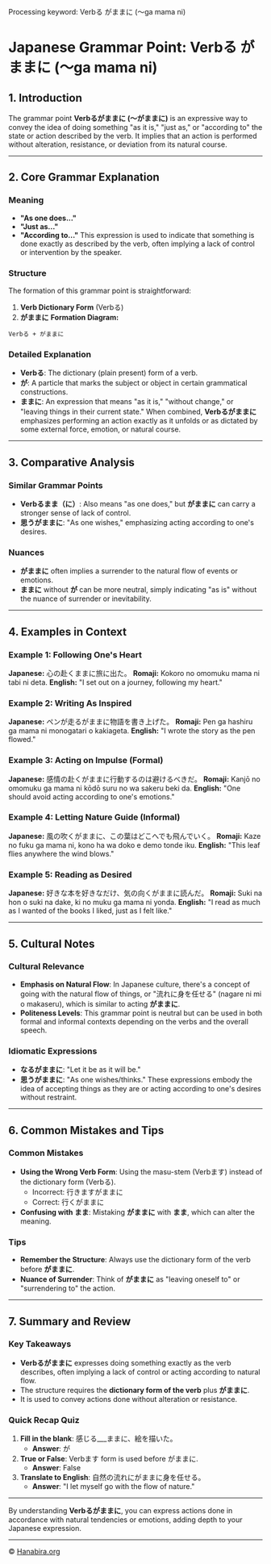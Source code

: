 Processing keyword: Verbる がままに (〜ga mama ni)
# Japanese Grammar Point: Verbる がままに (〜ga mama ni)

## 1. Introduction
The grammar point **Verbるがままに (〜がままに)** is an expressive way to convey the idea of doing something "as it is," "just as," or "according to" the state or action described by the verb. It implies that an action is performed without alteration, resistance, or deviation from its natural course.

---
## 2. Core Grammar Explanation
### Meaning
- **"As one does..."**
- **"Just as..."**
- **"According to..."**
This expression is used to indicate that something is done exactly as described by the verb, often implying a lack of control or intervention by the speaker.
### Structure
The formation of this grammar point is straightforward:
1. **Verb Dictionary Form** (Verbる)
2. **がままに**
**Formation Diagram:**
```
Verbる + がままに
```
### Detailed Explanation
- **Verbる**: The dictionary (plain present) form of a verb.
- **が**: A particle that marks the subject or object in certain grammatical constructions.
- **ままに**: An expression that means "as it is," "without change," or "leaving things in their current state."
When combined, **Verbるがままに** emphasizes performing an action exactly as it unfolds or as dictated by some external force, emotion, or natural course.
---
## 3. Comparative Analysis
### Similar Grammar Points
- **Verbるまま（に）**: Also means "as one does," but **がままに** can carry a stronger sense of lack of control.
- **思うがままに**: "As one wishes," emphasizing acting according to one's desires.
### Nuances
- **がままに** often implies a surrender to the natural flow of events or emotions.
- **ままに** without **が** can be more neutral, simply indicating "as is" without the nuance of surrender or inevitability.
---
## 4. Examples in Context
### Example 1: Following One's Heart
**Japanese:** 心の赴くままに旅に出た。
**Romaji:** Kokoro no omomuku mama ni tabi ni deta.
**English:** "I set out on a journey, following my heart."
### Example 2: Writing As Inspired
**Japanese:** ペンが走るがままに物語を書き上げた。
**Romaji:** Pen ga hashiru ga mama ni monogatari o kakiageta.
**English:** "I wrote the story as the pen flowed."
### Example 3: Acting on Impulse (Formal)
**Japanese:** 感情の赴くがままに行動するのは避けるべきだ。
**Romaji:** Kanjō no omomuku ga mama ni kōdō suru no wa sakeru beki da.
**English:** "One should avoid acting according to one's emotions."
### Example 4: Letting Nature Guide (Informal)
**Japanese:** 風の吹くがままに、この葉はどこへでも飛んでいく。
**Romaji:** Kaze no fuku ga mama ni, kono ha wa doko e demo tonde iku.
**English:** "This leaf flies anywhere the wind blows."
### Example 5: Reading as Desired
**Japanese:** 好きな本を好きなだけ、気の向くがままに読んだ。
**Romaji:** Suki na hon o suki na dake, ki no muku ga mama ni yonda.
**English:** "I read as much as I wanted of the books I liked, just as I felt like."

---
## 5. Cultural Notes
### Cultural Relevance
- **Emphasis on Natural Flow**: In Japanese culture, there's a concept of going with the natural flow of things, or "流れに身を任せる" (nagare ni mi o makaseru), which is similar to acting **がままに**.
- **Politeness Levels**: This grammar point is neutral but can be used in both formal and informal contexts depending on the verbs and the overall speech.
### Idiomatic Expressions
- **なるがままに**: "Let it be as it will be."
- **思うがままに**: "As one wishes/thinks."
These expressions embody the idea of accepting things as they are or acting according to one's desires without restraint.
---
## 6. Common Mistakes and Tips
### Common Mistakes
- **Using the Wrong Verb Form**: Using the masu-stem (Verbます) instead of the dictionary form (Verbる).
  - Incorrect: 行きますがままに
  - Correct: 行くがままに
- **Confusing with まま**: Mistaking **がままに** with **まま**, which can alter the meaning.
### Tips
- **Remember the Structure**: Always use the dictionary form of the verb before **がままに**.
- **Nuance of Surrender**: Think of **がままに** as "leaving oneself to" or "surrendering to" the action.
---
## 7. Summary and Review
### Key Takeaways
- **Verbるがままに** expresses doing something exactly as the verb describes, often implying a lack of control or acting according to natural flow.
- The structure requires the **dictionary form of the verb** plus **がままに**.
- It is used to convey actions done without alteration or resistance.
### Quick Recap Quiz
1. **Fill in the blank**: 感じる___ままに、絵を描いた。
   - **Answer**: が
2. **True or False**: Verbます form is used before がままに.
   - **Answer**: False
3. **Translate to English**: 自然の流れにがままに身を任せる。
   - **Answer**: "I let myself go with the flow of nature."
---
By understanding **Verbるがままに**, you can express actions done in accordance with natural tendencies or emotions, adding depth to your Japanese expression.


---

© [Hanabira.org](https://hanabira.org)
